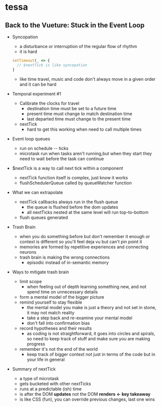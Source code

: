 # tessa

## Back to the Vueture: Stuck in the Event Loop

- Syncopation
  - a disturbance or interruption of the regular flow of rhythm
  - it is hard

  ```javascript
  setTimeout(_ => {
    // $nextTick is like syncopation
  }
  ```

  - like time travel, music and code don't always move in a given order and it can be hard
- Temporal experiment #1
  - Calibrate the clocks for travel
    - destination time must be set to a future time
    - present time must change to match destination time
    - last departed time must change to the present time
  - nextTick
    - hard to get this working when need to call multiple times
- Event loop queues
  - run on schedule -- ticks
  - microtask run when tasks aren't running,but when they start they need to wait before the task can continue
- $nextTick is a way to call next tick within a component
  - nextTick function itself is complex, just know it works
  - flushSchedulerQueue called by queueWatcher function
- What we can extrapolate
  - nextTick callbacks always run in the flush queue
    - the queue is flushed before the dom updates
    - all nextTicks nested at the same level will run top-to-bottom
  - flush queues generated
- Trash Brain
  - when you do something before but don't remember it enough or context is different so you'll feel deja vu but can't pin point it
  - memories are formed by repetitive experiences and connecting neurons
  - trash brain is making the wrong connections
    - episodic instead of in-semantic memory
- Ways to mitigate trash brain
  - limit scope
    - when feeling out of depth learning something new, and not spend time on unnecessary details
  - form a mental model of the bigger picture
  - remind yourself to stay flexible
    - the mental model you make is just a theory and not set in stone, it may not match reality
    - take a step back and re-examine your mental model
    - don't fall into confirmation bias
  - record hypotheses and their results
    - as coding is not straightforward, it goes into circles and spirals, so need to keep track of stuff and make sure you are making progress
  - remember it's not the end of the world
    - keep track of bigger context not just in terms of the code but in your life in general
- Summary of nextTick
  - a type of microtask
  - gets bucketed with other nextTicks
  - runs at a predictable (ish) time
  - is after the DOM **updates** not the DOM **renders** **<- key takeaway**
  - is like CSS (fun), you can override previous changes, last one wins
